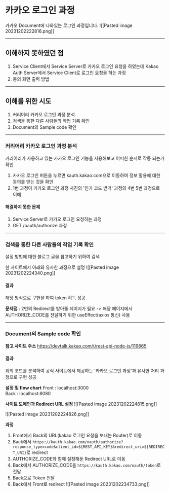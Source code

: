 # **카카오 로그인 과정**
카카오 Document에 나와있는 로그인 과정입니다.
![[Pasted image 20231202222816.png]]

-----

## **이해하지 못하였던 점**
1. Service Client에서 Service Server로 카카오 로그인 요청을 하였는데 Kakao Auth Server에서 Service Client로 로그인 요청을 하는 과정
2. 동의 화면 출력 방법

-----

## **이해를 위한 시도**
1. 커리어리 카카오 로그인 과정 분석
2. 검색을 통한 다른 사람들의 작업 기록 확인
3. Document의 Sample code 확인

-----

### **커리어리 카카오 로그인 과정 분석**
커리어리가 사용하고 있는 카카오 로그인 기능을 사용해보고 어떠한 순서로 작동 되는가 확인

1. 카카오 로그인 버튼을 누르면 kauth.kakao.com으로 이동하여 정보 활용에 대한 동의를 받는 것을 확인
2. 1번 과정이 카카오 로그인 과정 사진의 '인가 코드 받기' 과정의 4번 5번 과정으로 이해

#### **해결하지 못한 문제**
1. Service Server로 카카오 로그인 요청하는 과정
2. GET /oauth/authorize 과정

-----

### **검색을 통한 다른 사람들의 작업 기록 확인**
설정 방법에 대한 블로그 글을 참고하기 위하여 검색

한 사이트에서 아래와 유사한 과정으로 설명
![[Pasted image 20231202224340.png]]
#### **결과**
해당 방식으로 구현을 하여 token 획득 성공

**문제점** : 2번의 Redirect를 받아줄 페이지가 필요 -> 해당 페이지에서 AUTHORIZE_CODE를 전달하기 위한 useEffect(axios 통신) 사용

-----

### **Document의 Sample code 확인**

**참고 사이트 주소**
https://devtalk.kakao.com/t/rest-api-node-js/119865

#### **결과**
위의 코드를 분석하여 공식 사이트에서 제공하는 '카카오 로그인 과정'과 유사한 처리 과정으로 구현 성공

**설정 및 flow chart**
Front : localhost:3000   
Back : localhost:8080   

**사이트 도메인과 Redirect URL 설정**
![[Pasted image 20231202224815.png]]

![[Pasted image 20231202224826.png]]

**과정**
1. Front에서 Back의 URL(kakao 로그인 요청을 보내는 Router)로 이동
2. Back에서  `https://kauth.kakao.com/oauth/authorize?response_type=code&client_id=${REST_API_KEY}&redirect_uri=${REDIRECT_URI}`로 redirect
3. AUTHORIZE_CODE와 함께 설정해둔 Redirect URL로 이동
4. Back에서 AUTHORIZE_CODE을 `https://kauth.kakao.com/oauth/token`로 전달
5. Back으로 Token 전달
6. Back에서 Front로 redirect
![[Pasted image 20231202234733.png]]